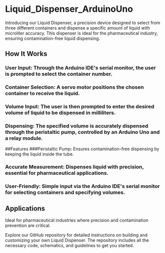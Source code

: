 # Liquid_Dispenser_ArduinoUno
Introducing our Liquid Dispenser, a precision device designed to select from three different containers and dispense a specific amount of liquid with microliter accuracy. This dispenser is ideal for the pharmaceutical industry, ensuring contamination-free liquid dispensing.

## How It Works
### User Input: Through the Arduino IDE's serial monitor, the user is prompted to select the container number.
### Container Selection: A servo motor positions the chosen container to receive the liquid.
### Volume Input: The user is then prompted to enter the desired volume of liquid to be dispensed in milliliters.
### Dispensing: The specified volume is accurately dispensed through the peristaltic pump, controlled by an Arduino Uno and a relay module.
##Features
###Peristaltic Pump: Ensures contamination-free dispensing by keeping the liquid inside the tube.
### Accurate Measurement: Dispenses liquid with precision, essential for pharmaceutical applications.
### User-Friendly: Simple input via the Arduino IDE's serial monitor for selecting containers and specifying volumes.
## Applications
Ideal for pharmaceutical industries where precision and contamination prevention are critical.

Explore our GitHub repository for detailed instructions on building and customizing your own Liquid Dispenser. The repository includes all the necessary code, schematics, and guidelines to get you started.
